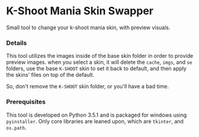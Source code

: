 # K-Shoot Mania Skin Swapper

Small tool to change your k-shoot mania skin, with preview visuals.

### Details

This tool utilizes the images inside of the base skin folder in order to provide preview images. when you select a skin,
it will delete the `cache`, `imgs`, and `se` folders, use the base `K-SHOOT` skin to set it back to default, and then
apply the skins' files on top of the default.

So, don't remove the `K-SHOOT` skin folder, or you'll have a bad time.

### Prerequisites

This tool is developed on Python 3.5.1 and is packaged for windows using `pyinstaller`. Only core libraries are leaned upon,
 which are `tkinter`, and `os.path`.